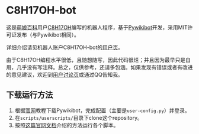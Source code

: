 # C8H17OH-bot

这是[萌娘百科](https://zh.moegirl.org.cn)用户[C8H17OH](https://zh.moegirl.org.cn/User:C8H17OH)编写的机器人程序，基于[Pywikibot](https://www.mediawiki.org/wiki/Manual:Pywikibot)开发，采用MIT许可证发布（与Pywikibot相同）。

详细介绍请见机器人账户C8H17OH-bot的[用户页](https://zh.moegirl.org.cn/User:C8H17OH-bot)。

由于C8H17OH编程水平很低，且随想随写，因此代码很烂；并且因为最早只是自用，几乎没有写注释。总之，仅供参考，还请多包涵。如果发现有错误或者有改进的意见建议，欢迎到[用户讨论页](https://zh.moegirl.org.cn/User_talk:C8H17OH)或通过QQ告知我。

## 下载运行方法

1. 根据[官网](https://www.mediawiki.org/wiki/Manual:Pywikibot)教程下载Pywikibot，完成配置（主要是`user-config.py`）并登录。
2. 在`scripts/userscripts/`目录下clone这个repository。
3. 按照[这篇官网文档](https://www.mediawiki.org/wiki/Manual:Pywikibot/Create_your_own_script/zh)介绍的方法运行各个脚本。
